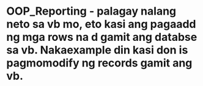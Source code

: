 # OOP_Reporting - palagay nalang neto sa vb mo, eto kasi ang pagaadd ng mga rows na d gamit ang databse sa vb. Nakaexample din kasi don is pagmomodify ng records gamit ang vb.
